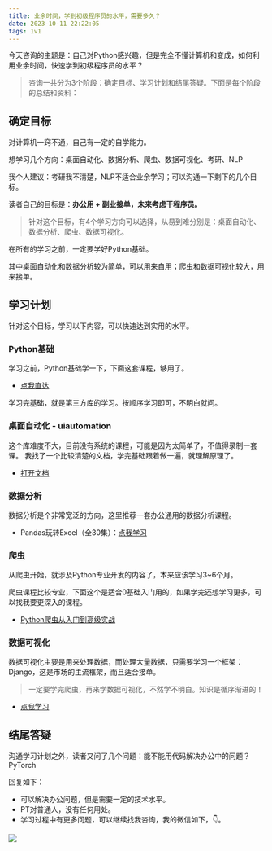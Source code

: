 ```yaml
---
title: 业余时间，学到初级程序员的水平，需要多久？
date: 2023-10-11 22:22:05
tags: 1v1
---
```


今天咨询的主题是：自己对Python感兴趣，但是完全不懂计算机和变成，如何利用业余时间，快速学到初级程序员的水平？

> 咨询一共分为3个阶段：确定目标、学习计划和结尾答疑。下面是每个阶段的总结和资料：

## 确定目标

对计算机一窍不通，自己有一定的自学能力。

想学习几个方向：桌面自动化、数据分析、爬虫、数据可视化、考研、NLP

我个人建议：考研我不清楚，NLP不适合业余学习；可以沟通一下剩下的几个目标。

读者自己的目标是：**办公用 + 副业接单，未来考虑干程序员。**

> 针对这个目标，有4个学习方向可以选择，从易到难分别是：桌面自动化、数据分析、爬虫、数据可视化。

在所有的学习之前，一定要学好Python基础。

其中桌面自动化和数据分析较为简单，可以用来自用；爬虫和数据可视化较大，用来接单。

## 学习计划

针对这个目标，学习以下内容，可以快速达到实用的水平。


### Python基础

学习之前，Python基础学一下，下面这套课程，够用了。

- [点我直达](https://www.acfun.cn/v/ac20463077/?spm_id_from=333.337.search-card.all.click)

学习完基础，就是第三方库的学习。按顺序学习即可，不明白就问。

### 桌面自动化 - uiautomation

这个库难度不大，目前没有系统的课程，可能是因为太简单了，不值得录制一套课。
我找了一个比较清楚的文档，学完基础跟着做一遍，就理解原理了。

- [打开文档](https://blog.csdn.net/zhangliang0000/article/details/129027669)


### 数据分析

数据分析是个非常宽泛的方向，这里推荐一套办公通用的数据分析课程。

- Pandas玩转Excel（全30集）：[点我学习](https://www.bilibili.com/video/BV1hk4y1C73S/)

### 爬虫

从爬虫开始，就涉及Python专业开发的内容了，本来应该学习3~6个月。

爬虫课程比较专业，下面这个是适合0基础入门用的，如果学完还想学习更多，可以找我要更深入的课程。

- [Python爬虫从入门到高级实战](https://www.bilibili.com/video/BV1y54y1y74F/?spm_id_from=333.999.0.0)

### 数据可视化

数据可视化主要是用来处理数据，而处理大量数据，只需要学习一个框架：Django，这是市场的主流框架，而且适合接单。

> 一定要学完爬虫，再来学数据可视化，不然学不明白。知识是循序渐进的！

- [点我学习](https://www.bilibili.com/video/BV1rT4y1v7uQ/?spm_id_from=333.337.search-card.all.click)

## 结尾答疑

沟通学习计划之外，读者又问了几个问题：能不能用代码解决办公中的问题？PyTorch

回复如下：

- 可以解决办公问题，但是需要一定的技术水平。
- PT对普通人，没有任何用处。
- 学习过程中有更多问题，可以继续找我咨询，我的微信如下，👇。

![](https://cos.python-office.com/wechat/qr-code.jpg)
